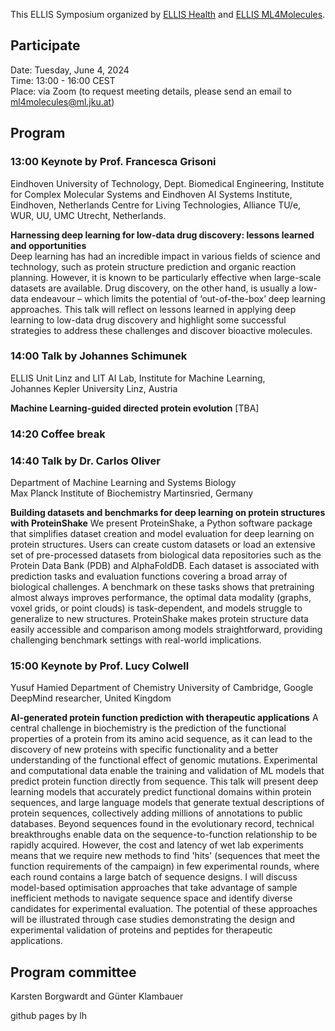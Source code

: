 
This ELLIS Symposium organized by [ELLIS Health](https://ellis.eu/programs/ellis-health) and [ELLIS ML4Molecules](https://ellis.eu/programs/machine-learning-for-molecule-discovery).

## Participate
Date: Tuesday, June 4, 2024  
Time: 13:00 - 16:00 CEST  
Place: via Zoom (to request meeting details, please send an email to ml4molecules@ml.jku.at)  

## Program

### 13:00 Keynote by Prof. Francesca Grisoni
Eindhoven University of Technology, Dept. Biomedical Engineering,
Institute for Complex Molecular Systems and Eindhoven AI Systems Institute, Eindhoven, Netherlands
Centre for Living Technologies, Alliance TU/e, WUR, UU, UMC Utrecht, Netherlands.

**Harnessing deep learning for low-data drug discovery: lessons learned and opportunities**  
Deep learning has had an incredible impact in various fields of science and technology, such as protein structure prediction and organic reaction planning. However, it is known to be particularly effective when large-scale datasets are available. Drug discovery, on the other hand, is usually a low-data endeavour – which limits the potential of ‘out-of-the-box’ deep learning approaches. This talk will reflect on lessons learned in applying deep learning to low-data drug discovery and highlight some successful strategies to address these challenges and discover bioactive molecules.
				
### 14:00 Talk by Johannes Schimunek
ELLIS Unit Linz and LIT AI Lab, Institute for Machine Learning,  
Johannes Kepler University Linz, Austria  

**Machine Learning-guided directed protein evolution**
[TBA]

### 14:20 Coffee break

### 14:40 Talk by Dr. Carlos Oliver
Department of Machine Learning and Systems Biology  
Max Planck Institute of Biochemistry Martinsried, Germany  

**Building datasets and benchmarks for deep learning on protein structures with ProteinShake**
We present ProteinShake, a Python software package that simplifies dataset creation and model evaluation for deep learning on protein structures. Users can create custom datasets or load an extensive set of pre-processed datasets from biological data repositories such as the Protein Data Bank (PDB) and AlphaFoldDB.
Each dataset is associated with prediction tasks and evaluation functions covering a broad array of biological challenges. A benchmark on these tasks shows that pretraining almost always improves performance, the optimal data modality (graphs, voxel grids, or point clouds) is task-dependent, and models struggle to generalize to new structures. ProteinShake makes protein structure data easily accessible and comparison among models straightforward, providing challenging benchmark settings with real-world implications.


### 15:00 Keynote by Prof. Lucy Colwell
Yusuf Hamied Department of Chemistry
University of Cambridge, Google DeepMind researcher, United Kingdom

**AI-generated protein function prediction with therapeutic applications**
A central challenge in biochemistry is the prediction of the functional properties of a protein from its amino acid sequence, as it can lead to the discovery of new proteins with specific functionality and a better understanding of the functional effect of genomic mutations. Experimental and computational data enable the training and validation of ML models that predict protein function directly from sequence. This talk will present deep learning models that accurately predict functional domains within protein sequences, and large language models that generate textual descriptions of protein sequences, collectively adding millions of annotations to public databases.
Beyond sequences found in the evolutionary record, technical breakthroughs enable data on the sequence-to-function relationship to be rapidly acquired. However, the cost and latency of wet lab experiments means that we require new methods to find 'hits' (sequences that meet the function requirements of the campaign) in few experimental rounds, where each round contains a large batch of sequence designs. I will discuss model-based optimisation approaches that take advantage of sample inefficient methods to navigate sequence space and identify diverse candidates for experimental evaluation. The potential of these approaches will be illustrated through case studies demonstrating the design and experimental validation of proteins and peptides for therapeutic applications.


## Program committee
Karsten Borgwardt and Günter Klambauer

github pages by lh
